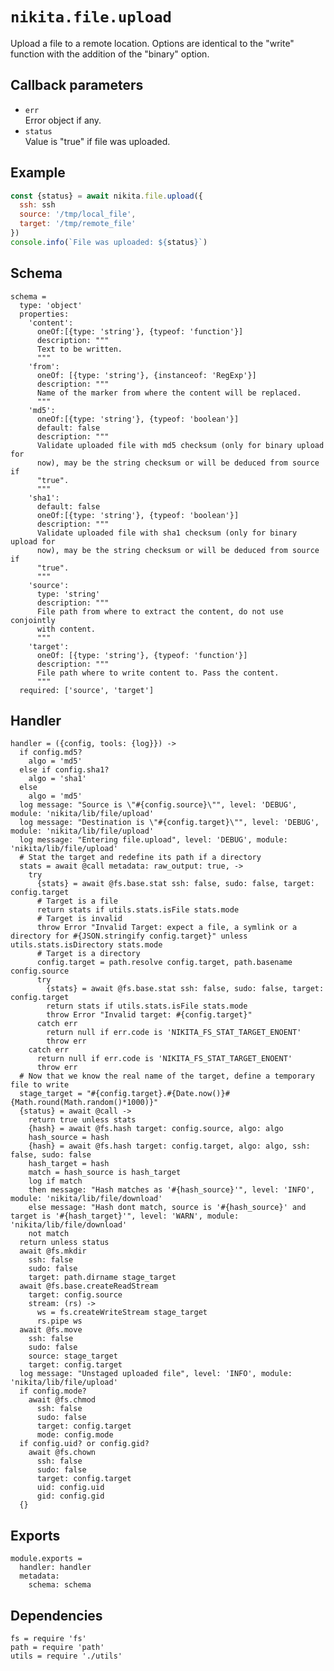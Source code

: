 
# `nikita.file.upload`

Upload a file to a remote location. Options are identical to the "write"
function with the addition of the "binary" option.

## Callback parameters

* `err`   
  Error object if any.   
* `status`   
  Value is "true" if file was uploaded.   

## Example

```js
const {status} = await nikita.file.upload({
  ssh: ssh
  source: '/tmp/local_file',
  target: '/tmp/remote_file'
})
console.info(`File was uploaded: ${status}`)
```

## Schema

    schema =
      type: 'object'
      properties:
        'content':
          oneOf:[{type: 'string'}, {typeof: 'function'}]
          description: """
          Text to be written.
          """
        'from':
          oneOf: [{type: 'string'}, {instanceof: 'RegExp'}]
          description: """
          Name of the marker from where the content will be replaced.
          """
        'md5':
          oneOf:[{type: 'string'}, {typeof: 'boolean'}]
          default: false
          description: """
          Validate uploaded file with md5 checksum (only for binary upload for
          now), may be the string checksum or will be deduced from source if
          "true".
          """
        'sha1':
          default: false
          oneOf:[{type: 'string'}, {typeof: 'boolean'}]
          description: """
          Validate uploaded file with sha1 checksum (only for binary upload for
          now), may be the string checksum or will be deduced from source if
          "true".
          """
        'source':
          type: 'string'
          description: """
          File path from where to extract the content, do not use conjointly
          with content.
          """
        'target':
          oneOf: [{type: 'string'}, {typeof: 'function'}]
          description: """
          File path where to write content to. Pass the content.
          """
      required: ['source', 'target']

## Handler

    handler = ({config, tools: {log}}) ->
      if config.md5?
        algo = 'md5'
      else if config.sha1?
        algo = 'sha1'
      else
        algo = 'md5'
      log message: "Source is \"#{config.source}\"", level: 'DEBUG', module: 'nikita/lib/file/upload'
      log message: "Destination is \"#{config.target}\"", level: 'DEBUG', module: 'nikita/lib/file/upload'
      log message: "Entering file.upload", level: 'DEBUG', module: 'nikita/lib/file/upload'
      # Stat the target and redefine its path if a directory
      stats = await @call metadata: raw_output: true, ->
        try
          {stats} = await @fs.base.stat ssh: false, sudo: false, target: config.target
          # Target is a file
          return stats if utils.stats.isFile stats.mode
          # Target is invalid
          throw Error "Invalid Target: expect a file, a symlink or a directory for #{JSON.stringify config.target}" unless utils.stats.isDirectory stats.mode
          # Target is a directory
          config.target = path.resolve config.target, path.basename config.source
          try
            {stats} = await @fs.base.stat ssh: false, sudo: false, target: config.target
            return stats if utils.stats.isFile stats.mode
            throw Error "Invalid target: #{config.target}"
          catch err
            return null if err.code is 'NIKITA_FS_STAT_TARGET_ENOENT'
            throw err
        catch err
          return null if err.code is 'NIKITA_FS_STAT_TARGET_ENOENT'
          throw err
      # Now that we know the real name of the target, define a temporary file to write
      stage_target = "#{config.target}.#{Date.now()}#{Math.round(Math.random()*1000)}"
      {status} = await @call ->
        return true unless stats
        {hash} = await @fs.hash target: config.source, algo: algo
        hash_source = hash
        {hash} = await @fs.hash target: config.target, algo: algo, ssh: false, sudo: false
        hash_target = hash
        match = hash_source is hash_target
        log if match
        then message: "Hash matches as '#{hash_source}'", level: 'INFO', module: 'nikita/lib/file/download'
        else message: "Hash dont match, source is '#{hash_source}' and target is '#{hash_target}'", level: 'WARN', module: 'nikita/lib/file/download'
        not match
      return unless status
      await @fs.mkdir
        ssh: false
        sudo: false
        target: path.dirname stage_target
      await @fs.base.createReadStream
        target: config.source
        stream: (rs) ->
          ws = fs.createWriteStream stage_target
          rs.pipe ws
      await @fs.move
        ssh: false
        sudo: false
        source: stage_target
        target: config.target
      log message: "Unstaged uploaded file", level: 'INFO', module: 'nikita/lib/file/upload'
      if config.mode?
        await @fs.chmod
          ssh: false
          sudo: false
          target: config.target
          mode: config.mode
      if config.uid? or config.gid?
        await @fs.chown
          ssh: false
          sudo: false
          target: config.target
          uid: config.uid
          gid: config.gid
      {}

## Exports

    module.exports =
      handler: handler
      metadata:
        schema: schema

## Dependencies

    fs = require 'fs'
    path = require 'path'
    utils = require './utils'
